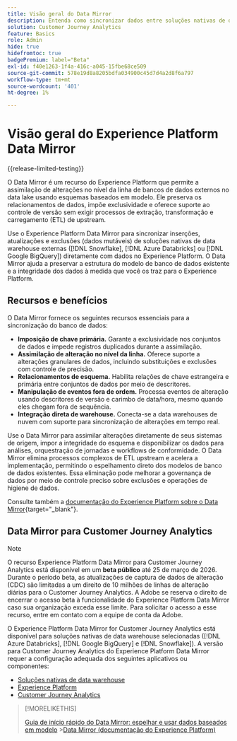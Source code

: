```yaml
---
title: Visão geral do Data Mirror
description: Entenda como sincronizar dados entre soluções nativas de data warehouse e o Customer Journey Analytics
solution: Customer Journey Analytics
feature: Basics
role: Admin
hide: true
hidefromtoc: true
badgePremium: label="Beta"
exl-id: f40e1263-1f4a-416c-a045-15fbe68ce509
source-git-commit: 578e19d8a8205bdfa034900c45d7d4a2d8f6a797
workflow-type: tm+mt
source-wordcount: '401'
ht-degree: 1%

---
```


# Visão geral do Experience Platform Data Mirror

{{release-limited-testing}}

O Data Mirror é um recurso do Experience Platform que permite a assimilação de alterações no nível da linha de bancos de dados externos no data lake usando esquemas baseados em modelo. Ele preserva os relacionamentos de dados, impõe exclusividade e oferece suporte ao controle de versão sem exigir processos de extração, transformação e carregamento (ETL) de upstream.

Use o Experience Platform Data Mirror para sincronizar inserções, atualizações e exclusões (dados mutáveis) de soluções nativas de data warehouse externas ([!DNL Snowflake], [!DNL Azure Databricks] ou [!DNL Google BigQuery]) diretamente com dados no Experience Platform. O Data Mirror ajuda a preservar a estrutura do modelo de banco de dados existente e a integridade dos dados à medida que você os traz para o Experience Platform.

## Recursos e benefícios

O Data Mirror fornece os seguintes recursos essenciais para a sincronização do banco de dados:

* **Imposição de chave primária.** Garante a exclusividade nos conjuntos de dados e impede registros duplicados durante a assimilação.
* **Assimilação de alteração no nível da linha.** Oferece suporte a alterações granulares de dados, incluindo substituições e exclusões com controle de precisão.
* **Relacionamentos de esquema.** Habilita relações de chave estrangeira e primária entre conjuntos de dados por meio de descritores.
* **Manipulação de eventos fora de ordem.** Processa eventos de alteração usando descritores de versão e carimbo de data/hora, mesmo quando eles chegam fora de sequência.
* **Integração direta de warehouse.** Conecta-se a data warehouses de nuvem com suporte para sincronização de alterações em tempo real.

Use o Data Mirror para assimilar alterações diretamente de seus sistemas de origem, impor a integridade do esquema e disponibilizar os dados para análises, orquestração de jornadas e workflows de conformidade. O Data Mirror elimina processos complexos de ETL upstream e acelera a implementação, permitindo o espelhamento direto dos modelos de banco de dados existentes. Essa eliminação pode melhorar a governança de dados por meio de controle preciso sobre exclusões e operações de higiene de dados.

Consulte também a [documentação do Experience Platform sobre o Data Mirror](https://experienceleague.adobe.com/pt-br/docs/experience-platform/xdm/data-mirror/overview){target="_blank"}.

## Data Mirror para Customer Journey Analytics

>[!NOTE]
>
>O recurso Experience Platform Data Mirror para Customer Journey Analytics está disponível em um **beta público** até 25 de março de 2026. Durante o período beta, as atualizações de captura de dados de alteração (CDC) são limitadas a um direito de 10 milhões de linhas de alteração diárias para o Customer Journey Analytics. A Adobe se reserva o direito de encerrar o acesso beta à funcionalidade do Experience Platform Data Mirror caso sua organização exceda esse limite. Para solicitar o acesso a esse recurso, entre em contato com a equipe de conta da Adobe.
>

O Experience Platform Data Mirror for Customer Journey Analytics está disponível para soluções nativas de data warehouse selecionadas ([!DNL Azure Databricks], [!DNL Google BigQuery] e [!DNL Snowflake]). A versão para Customer Journey Analytics do Experience Platform Data Mirror requer a configuração adequada dos seguintes aplicativos ou componentes:

* [Soluções nativas de data warehouse](datawarehouse.md)
* [Experience Platform](aep.md)
* [Customer Journey Analytics](cja.md)

>[!MORELIKETHIS]
>
>[Guia de início rápido do Data Mirror: espelhar e usar dados baseados em modelo](model-based.md)
>&#x200B;>[Data Mirror (documentação do Experience Platform)](https://experienceleague.adobe.com/pt-br/docs/experience-platform/xdm/data-mirror/overview)
>
